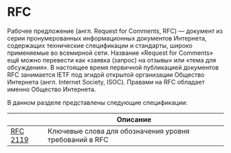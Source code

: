 RFC
===

Рабочее предложение (англ. Request for Comments, RFC) — документ из серии пронумерованных информационных документов Интернета,
содержащих технические спецификации и стандарты, широко применяемые во всемирной сети. Название «Request for Comments» ещё
можно перевести как «заявка (запрос) на отзывы» или «тема для обсуждения». В настоящее время первичной публикацией документов
RFC занимается IETF под эгидой открытой организации Общество Интернета (англ. Internet Society, ISOC). Правами на RFC
обладает именно Общество Интернета.

В данном разделе представлены следующие спецификации:

|                        | Описание
|------------------------|-------------------------------------------------------
| [RFC 2119](RFC2119.md) | Ключевые слова для обозначения уровня требований в RFC
